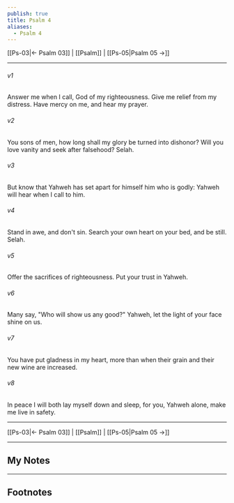 ```yaml
---
publish: true
title: Psalm 4
aliases:
  - Psalm 4
---
```


[[Ps-03|← Psalm 03]] | [[Psalm]] | [[Ps-05|Psalm 05 →]]
***



###### v1 
Answer me when I call, God of my righteousness. Give me relief from my distress. Have mercy on me, and hear my prayer. 

###### v2 
You sons of men, how long shall my glory be turned into dishonor? Will you love vanity and seek after falsehood? Selah. 

###### v3 
But know that Yahweh has set apart for himself him who is godly: Yahweh will hear when I call to him. 

###### v4 
Stand in awe, and don't sin. Search your own heart on your bed, and be still. Selah. 

###### v5 
Offer the sacrifices of righteousness. Put your trust in Yahweh. 

###### v6 
Many say, "Who will show us any good?" Yahweh, let the light of your face shine on us. 

###### v7 
You have put gladness in my heart, more than when their grain and their new wine are increased. 

###### v8 
In peace I will both lay myself down and sleep, for you, Yahweh alone, make me live in safety.

***
[[Ps-03|← Psalm 03]] | [[Psalm]] | [[Ps-05|Psalm 05 →]]

---
## My Notes

---
## Footnotes